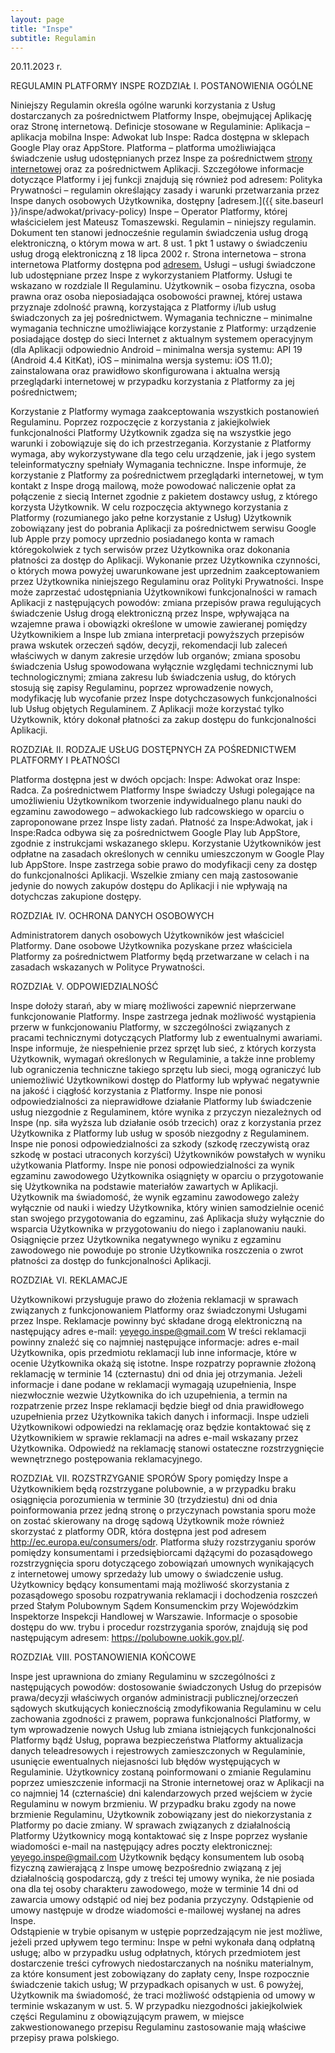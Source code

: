 ```yaml
---
layout: page
title: "Inspe"
subtitle: Regulamin
---
```


20.11.2023 r.

REGULAMIN PLATFORMY INSPE
ROZDZIAŁ I. POSTANOWIENIA OGÓLNE

Niniejszy Regulamin określa ogólne warunki korzystania z Usług dostarczanych za pośrednictwem Platformy Inspe, obejmującej Aplikację oraz Stronę internetową. 
Definicje stosowane w Regulaminie:
Aplikacja – aplikacja mobilna Inspe: Adwokat lub Inspe: Radca dostępna w sklepach Google Play oraz AppStore. 
Platforma – platforma umożliwiająca świadczenie usług udostępnianych przez Inspe za pośrednictwem [strony internetowej](https://yeyego.pl) oraz za pośrednictwem Aplikacji. Szczegółowe informacje dotyczące Platformy i jej funkcji znajdują się również pod adresem: 
Polityka Prywatności – regulamin określający zasady i warunki przetwarzania przez Inspe danych osobowych Użytkownika, dostępny [adresem.]({{ site.baseurl }}/inspe/adwokat/privacy-policy)
Inspe – Operator Platformy, której właścicielem jest Mateusz Tomaszewski.
Regulamin – niniejszy regulamin. Dokument ten stanowi jednocześnie regulamin świadczenia usług drogą elektroniczną, o którym mowa w art. 8 ust. 1 pkt 1 ustawy o świadczeniu usług drogą elektroniczną z 18 lipca 2002 r.
Strona internetowa – strona internetowa Platformy dostępna pod [adresem.](https://yeyego.pl)
Usługi – usługi świadczone lub udostępniane przez Inspe z wykorzystaniem Platformy. Usługi te wskazano w rozdziale II Regulaminu.
Użytkownik – osoba fizyczna, osoba prawna oraz osoba nieposiadająca osobowości prawnej, której ustawa przyznaje zdolność prawną, korzystająca z Platformy i/lub usług świadczonych za jej pośrednictwem.
Wymagania techniczne – minimalne wymagania techniczne umożliwiające korzystanie z Platformy:
urządzenie posiadające dostęp do sieci Internet z aktualnym systemem operacyjnym (dla Aplikacji odpowiednio Android – minimalna wersja systemu: API 19 (Android 4.4 KitKat), iOS – minimalna wersja systemu: iOS 11.0);
zainstalowana oraz prawidłowo skonfigurowana i aktualna wersją przeglądarki internetowej w przypadku korzystania z Platformy za jej pośrednictwem;

Korzystanie z Platformy wymaga zaakceptowania wszystkich postanowień Regulaminu. Poprzez rozpoczęcie z korzystania z jakiejkolwiek funkcjonalności Platformy Użytkownik zgadza się na wszystkie jego warunki i zobowiązuje się do ich przestrzegania.
Korzystanie z Platformy wymaga, aby wykorzystywane dla tego celu urządzenie, jak i jego system teleinformatyczny spełniały Wymagania techniczne.
Inspe informuje, że korzystanie z Platformy za pośrednictwem przeglądarki internetowej, w tym kontakt z Inspe drogą mailową, może powodować naliczenie opłat za połączenie z siecią Internet zgodnie z pakietem dostawcy usług, z którego korzysta Użytkownik.
W celu rozpoczęcia aktywnego korzystania z Platformy (rozumianego jako pełne korzystanie z Usług) Użytkownik zobowiązany jest do pobrania Aplikacji za pośrednictwem serwisu Google lub Apple przy pomocy uprzednio posiadanego konta w ramach któregokolwiek z tych serwisów przez Użytkownika oraz dokonania płatności za dostęp do Aplikacji.
Wykonanie przez Użytkownika czynności, o których mowa powyżej uwarunkowane jest uprzednim zaakceptowaniem przez Użytkownika niniejszego Regulaminu oraz Polityki Prywatności.
Inspe może zaprzestać udostępniania Użytkownikowi funkcjonalności w ramach Aplikacji z następujących powodów:
zmiana przepisów prawa regulujących świadczenie Usług drogą elektroniczną przez Inspe, wpływająca na wzajemne prawa i obowiązki określone w umowie zawieranej pomiędzy Użytkownikiem a Inspe lub zmiana interpretacji powyższych przepisów prawa wskutek orzeczeń sądów, decyzji, rekomendacji lub zaleceń właściwych w danym zakresie urzędów lub organów;
zmiana sposobu świadczenia Usług spowodowana wyłącznie względami technicznymi lub technologicznymi;
zmiana zakresu lub świadczenia usług, do których stosują się zapisy Regulaminu, poprzez wprowadzenie nowych, modyfikację lub wycofanie przez Inspe dotychczasowych funkcjonalności lub Usług objętych Regulaminem.
Z Aplikacji może korzystać tylko Użytkownik, który dokonał płatności za zakup dostępu do funkcjonalności Aplikacji. 


ROZDZIAŁ II.  RODZAJE USŁUG DOSTĘPNYCH ZA POŚREDNICTWEM PLATFORMY I PŁATNOŚCI

Platforma dostępna jest w dwóch opcjach: Inspe: Adwokat oraz Inspe: Radca. 
Za pośrednictwem Platformy Inspe świadczy Usługi polegające na umożliwieniu Użytkownikom tworzenie indywidualnego planu nauki do egzaminu zawodowego – adwokackiego lub radcowskiego w oparciu o zaproponowane przez Inspe listy zadań. 
Płatność za Inspe:Adwokat, jak i Inspe:Radca odbywa się za pośrednictwem Google Play lub AppStore, zgodnie z instrukcjami wskazanego sklepu. 
Korzystanie Użytkowników jest odpłatne na zasadach określonych w cenniku umieszczonym w Google Play lub AppStore.
Inspe zastrzega sobie prawo do modyfikacji ceny za dostęp do funkcjonalności Aplikacji. Wszelkie zmiany cen mają zastosowanie jedynie do nowych zakupów dostępu do Aplikacji i nie wpływają na dotychczas zakupione dostępy. 
 

ROZDZIAŁ IV. OCHRONA DANYCH OSOBOWYCH

Administratorem danych osobowych Użytkowników jest właściciel Platformy.
Dane osobowe Użytkownika pozyskane przez właściciela Platformy za pośrednictwem Platformy będą przetwarzane w celach i na zasadach wskazanych w Polityce Prywatności.

ROZDZIAŁ V. ODPOWIEDZIALNOŚĆ 

Inspe dołoży starań, aby w miarę możliwości zapewnić nieprzerwane funkcjonowanie Platformy. Inspe zastrzega jednak możliwość wystąpienia przerw w funkcjonowaniu Platformy, w szczególności związanych z pracami technicznymi dotyczących Platformy lub z ewentualnymi awariami.
Inspe informuje, że niespełnienie przez sprzęt lub sieć, z których korzysta Użytkownik, wymagań określonych w Regulaminie, a także inne problemy lub ograniczenia techniczne takiego sprzętu lub sieci, mogą ograniczyć lub uniemożliwić Użytkownikowi dostęp do Platformy lub wpływać negatywnie na jakość i ciągłość korzystania z Platformy.
Inspe nie ponosi odpowiedzialności za nieprawidłowe działanie Platformy lub świadczenie usług niezgodnie z Regulaminem, które wynika z przyczyn niezależnych od Inspe (np. siła wyższa lub działanie osób trzecich) oraz z korzystania przez Użytkownika z Platformy lub usług w sposób niezgodny z Regulaminem.
Inspe nie ponosi odpowiedzialności za szkody (szkodę rzeczywistą oraz szkodę w postaci utraconych korzyści) Użytkowników powstałych w wyniku użytkowania Platformy.
Inspe nie ponosi odpowiedzialności za wynik egzaminu zawodowego Użytkownika osiągnięty w oparciu o przygotowanie się Użytkownika na podstawie materiałów zawartych w Aplikacji. Użytkownik ma świadomość, że wynik egzaminu zawodowego zależy wyłącznie od nauki i wiedzy Użytkownika, który winien samodzielnie ocenić stan swojego przygotowania do egzaminu, zaś Aplikacja służy wyłącznie do wsparcia Użytkownika w przygotowaniu do niego i zaplanowaniu nauki. Osiągnięcie przez Użytkownika negatywnego wyniku z egzaminu zawodowego nie powoduje po stronie Użytkownika roszczenia o zwrot płatności za dostęp do funkcjonalności Aplikacji. 

ROZDZIAŁ VI. REKLAMACJE

Użytkownikowi przysługuje prawo do złożenia reklamacji w sprawach związanych z funkcjonowaniem Platformy oraz świadczonymi Usługami przez Inspe.
Reklamacje powinny być składane drogą elektroniczną na następujący adres e-mail: yeyego.inspe@gmail.com
W treści reklamacji powinny znaleźć się co najmniej następujące informacje:
adres e-mail Użytkownika,
opis przedmiotu reklamacji lub inne informacje, które w ocenie Użytkownika okażą się istotne.
Inspe rozpatrzy poprawnie złożoną reklamację w terminie 14 (czternastu) dni od dnia jej otrzymania. Jeżeli informacje i dane podane w reklamacji wymagają uzupełnienia, Inspe niezwłocznie wezwie Użytkownika do ich uzupełnienia, a termin na rozpatrzenie przez Inspe reklamacji będzie biegł od dnia prawidłowego uzupełnienia przez Użytkownika takich danych i informacji.
Inspe udzieli Użytkownikowi odpowiedzi na reklamację oraz będzie kontaktować się z Użytkownikiem w sprawie reklamacji na adres e-mail wskazany przez Użytkownika. 
Odpowiedź na reklamację stanowi ostateczne rozstrzygnięcie wewnętrznego postępowania reklamacyjnego.

ROZDZIAŁ VII. ROZSTRZYGANIE SPORÓW
Spory pomiędzy Inspe a Użytkownikiem będą rozstrzygane polubownie, a w przypadku braku osiągnięcia porozumienia w terminie 30 (trzydziestu) dni od dnia poinformowania przez jedną stronę o przyczynach powstania sporu może on zostać skierowany na drogę sądową
Użytkownik może również skorzystać z platformy ODR, która dostępna jest pod adresem http://ec.europa.eu/consumers/odr. Platforma służy rozstrzyganiu sporów pomiędzy konsumentami i przedsiębiorcami dążącymi do pozasądowego rozstrzygnięcia sporu dotyczącego zobowiązań umownych wynikających z internetowej umowy sprzedaży lub umowy o świadczenie usług.
Użytkownicy będący konsumentami mają możliwość skorzystania z pozasądowego sposobu rozpatrywania reklamacji i dochodzenia roszczeń przed Stałym Polubownym Sądem Konsumenckim przy Wojewódzkim Inspektorze Inspekcji Handlowej w Warszawie. Informacje o sposobie dostępu do ww. trybu i procedur rozstrzygania sporów, znajdują się pod następującym adresem: https://polubowne.uokik.gov.pl/.   

ROZDZIAŁ VIII. POSTANOWIENIA KOŃCOWE

Inspe jest uprawniona do zmiany Regulaminu w szczególności z następujących powodów:
dostosowanie świadczonych Usług do przepisów prawa/decyzji właściwych organów administracji publicznej/orzeczeń sądowych skutkujących koniecznością zmodyfikowania Regulaminu w celu zachowania zgodności z prawem,
poprawa funkcjonalności Platformy, w tym wprowadzenie nowych Usług lub zmiana istniejących funkcjonalności Platformy bądź Usług,
poprawa bezpieczeństwa Platformy
aktualizacja danych teleadresowych i rejestrowych zamieszczonych w Regulaminie,
usunięcie ewentualnych niejasności lub błędów występujących w Regulaminie.
Użytkownicy zostaną poinformowani o zmianie Regulaminu poprzez umieszczenie informacji na Stronie internetowej oraz w Aplikacji na co najmniej 14 (czternaście) dni kalendarzowych przed wejściem w życie Regulaminu w nowym brzmieniu.
W przypadku braku zgody na nowe brzmienie Regulaminu, Użytkownik zobowiązany jest do niekorzystania z Platformy po dacie zmiany. 
W sprawach związanych z działalnością Platformy Użytkownicy mogą kontaktować się z Inspe poprzez wysłanie wiadomości e-mail na następujący adres poczty elektronicznej: yeyego.inspe@gmail.com
Użytkownik będący konsumentem lub osobą fizyczną zawierającą z Inspe umowę bezpośrednio związaną z jej działalnością gospodarczą, gdy z treści tej umowy wynika, że nie posiada ona dla tej osoby charakteru zawodowego, może w terminie 14 dni od zawarcia umowy odstąpić od niej bez podania przyczyny. Odstąpienie od umowy następuje w drodze wiadomości e-mailowej wysłanej na adres Inspe.  
Odstąpienie w trybie opisanym w ustępie poprzedzającym nie jest możliwe, jeżeli przed upływem tego terminu:
Inspe w pełni wykonała daną odpłatną usługę; albo
w przypadku usług odpłatnych, których przedmiotem jest dostarczenie treści cyfrowych niedostarczanych na nośniku materialnym, za które konsument jest zobowiązany do zapłaty ceny, Inspe rozpocznie świadczenie takich usług; 
W przypadkach opisanych w ust. 6 powyżej, Użytkownik ma świadomość, że traci możliwość odstąpienia od umowy w terminie wskazanym w ust. 5.
W przypadku niezgodności jakiejkolwiek części Regulaminu z obowiązującym prawem, w miejsce zakwestionowanego przepisu Regulaminu zastosowanie mają właściwe przepisy prawa polskiego.